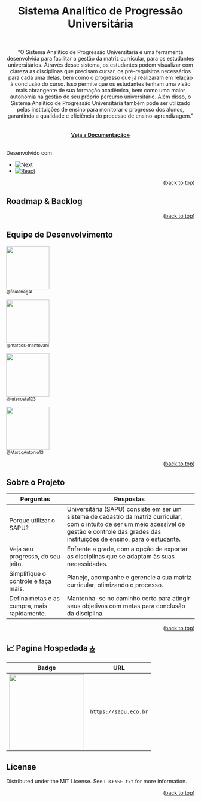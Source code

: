 <!-- PROJECT LOGO -->
<!-- <a name="readme-top"></a>
 <br />
<div align="center">
    <img src="https://sapu.eco.br/images/Logo_SAPU-white.webp" alt="Logo" width="80" height="80">
  </a> -->
<br /><br />
  <h1 align="center">Sistema Analítico de Progressão Universitária</h1>
<br />
  <p align="center">
"O Sistema Analítico de Progressão Universitária é uma ferramenta desenvolvida para facilitar a gestão da matriz curricular, para os estudantes universitários. Através desse sistema, os estudantes podem visualizar com clareza as disciplinas que precisam cursar, os pré-requisitos necessários para cada uma delas, bem como o progresso que já realizaram em relação à conclusão do curso. Isso permite que os estudantes tenham uma visão mais abrangente de sua formação acadêmica, bem como uma maior autonomia na gestão de seu próprio percurso universitário. Além disso, o Sistema Analítico de Progressão Universitária também pode ser utilizado pelas instituições de ensino para monitorar o progresso dos alunos, garantindo a qualidade e eficiência do processo de ensino-aprendizagem."
    <br />
 <br />
 <br />
    <a href="https://sapu.eco.br/relatorio"><strong>Veja a Documentação»</strong></a>
    <br />
    <br />
  </p>
</div>

Desenvolvido com
<br />

* [![Next][Next.js]][Next-url]
* [![React][React.js]][React-url]

<p align="right">(<a href="#readme-top">back to top</a>)</p>

<!-- ROADMAP & BACKLOG -->
## Roadmap & Backlog
<!-- ESCREVER AQUI -->  <!-- ESCREVER AQUI -->  <!-- ESCREVER AQUI -->  <!-- ESCREVER AQUI -->  <!-- ESCREVER AQUI -->  <!-- ESCREVER AQUI -->  <!-- ESCREVER AQUI --> 
<p align="right">(<a href="#readme-top">back to top</a>)</p>

<!-- ESCREVER AQUI -->  <!-- ESCREVER AQUI -->  <!-- ESCREVER AQUI -->  <!-- ESCREVER AQUI -->  <!-- ESCREVER AQUI -->  <!-- ESCREVER AQUI -->  <!-- ESCREVER AQUI --> 
                                       
## Equipe de Desenvolvimento

[<img src="https://github.com/faelsriegel.png?size=115" width=115><br><sub>@faelsriegel</sub>](https://github.com/faelsriegel)

[<img src="https://github.com/marcos-mantovani.png?size=250" width=115><br><sub>@marcos-mantovani</sub>](https://github.com/marcos-mantovani) 

[<img src="https://github.com/luizcosta123.png?size=250" width=115><br><sub>@luizcosta123</sub>](https://github.com/luizcosta123)

[<img src="https://github.com/MarcoAntonio13.png?size=250" width=115><br><sub>@MarcoAntonio13</sub>](https://github.com/MarcoAntonio13) 
                                                          <p align="right">(<a href="#readme-top">back to top</a>)</p>
## Sobre o Projeto

| Perguntas                                                                                                         | Respostas             |
| --------------------------------------------------------------------------------------------------------------- | --------------------------------------------------------------------------------------------------------------------------------- |
 Porque utilizar o SAPU?                                                      | Universitária (SAPU) consiste em ser um sistema de cadastro da matriz curricular, com o intuito de ser um meio acessível de gestão e controle das grades das instituições de ensino, para o estudante.   | 
 Veja seu progresso, do seu jeito.                                                      | Enfrente a grade, com a opção de exportar as disciplinas que se adaptam às suas necessidades.  |
 Simplifique o controle e faça mais.                                                      | Planeje, acompanhe e gerencie a sua matriz curricular, otimizando o processo.  |
 Defina metas e as cumpra, mais rapidamente.                                                     | Mantenha-se no caminho certo para atingir seus objetivos com metas para conclusão da disciplina.  |                                                                                            

 <p align="right">(<a href="#readme-top">back to top</a>)</p>
 
## 📈 Pagina Hospedada [🔝](#welcome-badges-4-readmemd-profile)

| Badge                                                                                                       | URL                                                                            |
| ----------------------------------------------------------------------------------------------------------- | ------------------------------------------------------------------------------ |
| <img width='200' src="https://sapu.eco.br/" /> | `https://sapu.eco.br` |


<!-- LICENSE -->
## License

Distributed under the MIT License. See `LICENSE.txt` for more information.

<p align="right">(<a href="#readme-top">back to top</a>)</p>
                                       
[Next.js]: https://img.shields.io/badge/next.js-000000?style=for-the-badge&logo=nextdotjs&logoColor=white
[Next-url]: https://nextjs.org/
[React.js]: https://img.shields.io/badge/React-20232A?style=for-the-badge&logo=react&logoColor=61DAFB
[React-url]: https://reactjs.org/
